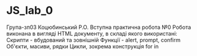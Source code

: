 # JS_lab_0
Група-зп03
Коцюбинський Р.О.
Вступна практична робота №0
Робота виконана в вигляді HTML документу,
в складі якого використані:
Скрипти - вбудований та зовнішній
Функції - alert, prompt, confirm
Об'єкти, масиви, рядки
Цикли, зокрема конструкція for in

